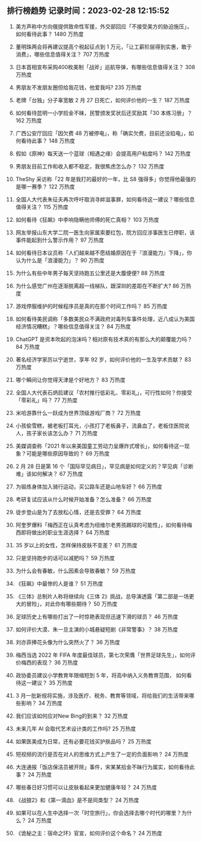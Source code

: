 
## 排行榜趋势 记录时间：2023-02-28 12:15:52
  
  1. 美方声称中方向俄提供致命性军援，外交部回应「不接受美方的胁迫施压」，如何看待此事？ 1480 万热度
    
  2. 董明珠两会将再建议提高个税起征点到 1 万元，「让工薪阶层得到实惠，敢于消费」，哪些信息值得关注？ 707 万热度
    
  3. 日本首相宣布采购400枚美制「战斧」巡航导弹，有哪些信息值得关注？ 308 万热度
    
  4. 男朋友不发朋友圈但给我花钱，他爱我吗? 235 万热度
    
  5. 老牌「台独」分子辜宽敏   2 月 27 日死亡，如何评价他的一生？ 187 万热度
    
  6. 如何看待昆明一小学拾金不昧，民警颁发奖状后还奖励其「30 本练习册」？ 162 万热度
    
  7. 广西公安厅回应「因欠费 48 万被停电」，称「确实欠费，目前还没掐电」，如何看待此事？ 148 万热度
    
  8. 假如《原神》每天送一个蓝球（相遇之缘）会提高用户粘度吗？ 142 万热度
    
  9. 男朋友目前工作和收入都不稳定，我很焦虑怎么办？ 132 万热度
    
  10. TheShy 采访称「22 年是我打的最好的一年，比 S8 强得多」你觉得他最强的是哪一赛季？ 122 万热度
    
  11. 全国人大代表朱征夫再次呼吁取消寻衅滋事罪，如何看待这一建议？哪些信息值得关注？ 115 万热度
    
  12. 如何看待《狂飙》中李响隐瞒他师傅的死亡真相？ 103 万热度
    
  13. 网友举报山东大学二院一医生向家属索要红包，院方回应涉事医生已停职，该事件能起到什么警示作用？ 97 万热度
    
  14. 如何看待日本议员称「人们越来越不愿结婚原因在于『浪漫能力』下降」，你认为什么是「浪漫能力」？ 90 万热度
    
  15. 为什么有些中年男子每天坚持跑五公里还是大腹便便? 88 万热度
    
  16. 为什么感觉广州在逐渐脱离超一线梯队，跟深圳的差距在不断扩大? 86 万热度
    
  17. 游戏停服维护的时候程序员是真的在那个时间工作吗？ 85 万热度
    
  18. 如何看待美民调称「多数美民众不满政府对毒列车事件处理，近八成认为美国经济情况糟糕」？哪些信息值得关注？ 84 万热度
    
  19. ChatGPT 是资本吹起的泡沫吗？相对原有技术真的有那么大的颠覆能力吗？ 84 万热度
    
  20. 著名经济学家厉以宁逝世，享年 92 岁，如何评价他的一生及学术贡献？ 83 万热度
    
  21. 哪个瞬间让你觉得天津是个好地方？ 83 万热度
    
  22. 全国人大代表石炳启建议「农村推行低彩礼、零彩礼」，可行性如何？你接受「零彩礼」吗？ 77 万热度
    
  23. 米哈游靠什么一跃成为世界顶级游戏厂商？ 72 万热度
    
  24. 小孩偷雪糕，被老板打耳光，小孩打了老板鼻子，流鼻血了，老板住医院讹人，孩子家长该怎么办？ 71 万热度
    
  25. 美媒调查称「2021 年以来美国童工劳动力呈爆炸式增长」，如何看待这一现象？可能是哪些原因导致的？ 69 万热度
    
  26. 2 月 28 日是第 16 个「国际罕见病日」，罕见病是如何定义的？罕见病「诊断难」该如何解决？ 67 万热度
    
  27. 为锻炼身体加入骑行运动，买公路车还是山地车好？ 66 万热度
    
  28. 考研复试应该从什么时候开始准备？怎么准备？ 66 万热度
    
  29. 徒步登山是为了去放松心情，还是去受罪？ 64 万热度
    
  30. 阿奎罗爆料「梅西正在认真考虑为纽维尔老男孩踢球的可能性」，如何看待梅西即将做出的职业生涯选择？ 64 万热度
    
  31. 35 岁以上的女性，怎样保持皮肤不变差？ 61 万热度
    
  32. 只是坚持跑步的话可以减肥吗？ 59 万热度
    
  33. 为什么会有春敏，什么因素会导致春敏？ 59 万热度
    
  34. 《狂飙》中最惨的人是谁？ 51 万热度
    
  35. 《三体》总制片人称将继续向《三体 2》挑战，总导演透露「第二部是一场更大的冒险」，对此你有哪些期待？ 50 万热度
    
  36. 足球历史上有哪些打出了一时惊艳表现但迅速下滑的球员？ 46 万热度
    
  37. 如何评价大漠、朱一旦主演的小城悬疑短剧《非常警事》？ 38 万热度
    
  38. 刘亦菲捧花头像为什么突然火了？ 36 万热度
    
  39. 梅西当选 2022 年 FIFA 年度最佳球员，第七次荣膺「世界足球先生」，如何评价梅西的表现？ 36 万热度
    
  40. 政协委员建议小学教育年限缩短到 5 年，将高中纳入义务教育范围， 如何看待这一建议？ 35 万热度
    
  41. 3 月一批新规将实施，涉及医疗、税务、教育等领域，将给我们的生活带来哪些影响？ 34 万热度
    
  42. 我们应该如何应对New Bing的到来？ 32 万热度
    
  43. 未来几年 AI 会取代艺术设计类的工作吗? 25 万热度
    
  44. 如果医美成为日常，还有必要花钱买护肤品吗？ 25 万热度
    
  45. 短视频的流行是否在对人的思维方式上产生了一定的负面影响？ 24 万热度
    
  46. 大连通报「饭店保洁员被开除」事件，宋某某拾金不昧行为属实，如何看待此事？ 24 万热度
    
  47. 哪些春日好习惯可以让皮肤看起来更加健康年轻？ 24 万热度
    
  48. 《战狼2》和《第一滴血》是不是同类型？ 24 万热度
    
  49. 如果可以在人生中选择一次「时空旅行」，你会选择去哪个时代的哪里？为什么？ 24 万热度
    
  50. 《诡秘之主：宿命之环》官宣，如何评价这个命名？ 24 万热度
    